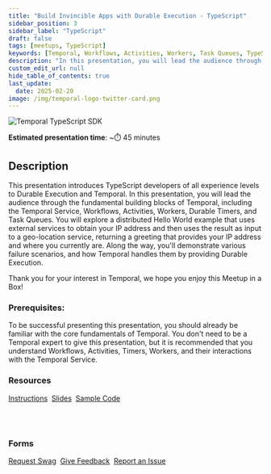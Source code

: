 ```yaml
---
title: "Build Invincible Apps with Durable Execution - TypeScript"
sidebar_position: 3
sidebar_label: "TypeScript"
draft: false
tags: [meetups, TypeScript]
keywords: [Temporal, Workflows, Activities, Workers, Task Queues, TypeScript SDK, external service, recovery, event history, Temporal Web UI]
description: "In this presentation, you will lead the audience through the fundamental building blocks of Temporal, including the Temporal Service, Workflows, Activities, Workers, Durable Timers, and Task Queues."
custom_edit_url: null
hide_table_of_contents: true
last_update:
  date: 2025-02-20
image: /img/temporal-logo-twitter-card.png
---
```


![Temporal TypeScript SDK](/img/sdk_banners/banner_typescript.png)

**Estimated presentation time**: ~⏱️ 45 minutes


## Description

This presentation introduces TypeScript developers of all experience levels to Durable Execution and Temporal.
In this presentation, you will lead the audience through the fundamental building blocks of Temporal, including the Temporal Service, Workflows, Activities, Workers, Durable Timers, and Task Queues.
You will explore a distributed Hello World example that uses external services to obtain your IP address and then uses the result as input to a geo-location service, returning a greeting that provides your IP address and where you currently are.
Along the way, you'll demonstrate various failure scenarios, and how Temporal handles them by providing Durable Execution.

Thank you for your interest in Temporal, we hope you enjoy this Meetup in a Box!

### Prerequisites:

To be successful presenting this presentation, you should already be familiar with the core fundamentals of Temporal.
You don't need to be a Temporal expert to give this presentation, but it is recommended that you understand Workflows, Activities, Timers, Workers, and their interactions with the Temporal Service.

### Resources

<a className="button button--primary" href="https://docs.google.com/document/d/1gnDtUuzpnZfD_a5tBUOz1Xh3yeuf1X3KH7nKzZ53XOY/edit?usp=sharing">Instructions</a>&nbsp;
<a className="button button--primary" href="https://docs.google.com/presentation/d/1o7nnk9PjWszyPYkwU27VMpmsf8dDhP1gw_4jy_rydu8/edit?usp=sharing">Slides</a>&nbsp;
<a className="button button--primary" href="https://github.com/temporal-community/miab-build-invincible-apps-typescript">Sample Code</a>

<br/><br/>

### Forms

<a className="button button--primary" href="https://t.mp/miab-request">Request Swag</a>&nbsp;
<a className="button button--primary" href="https://forms.gle/EQXJVAFqM34vHbtm8">Give Feedback</a>&nbsp;
<a className="button button--primary" href="https://github.com/temporal-community/miab-build-invincible-apps-typescript/issues">Report an Issue</a>&nbsp;
